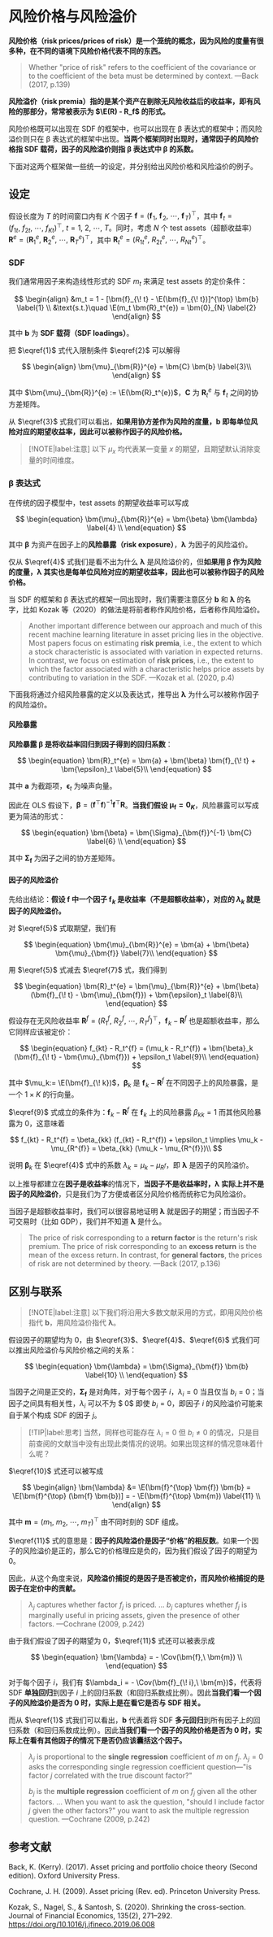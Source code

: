 # 风险价格与风险溢价

**风险价格（risk prices/prices of risk）是一个笼统的概念，因为风险的度量有很多种，在不同的语境下风险价格代表不同的东西。**

> Whether "price of risk" refers to the coefficient of the covariance or to the coefficient of the beta must be determined by context. &mdash;Back (2017, p.139)

**风险溢价（risk premia）指的是某个资产在剔除无风险收益后的收益率，即有风险的那部分，常常被表示为 $\E(R) - R_f$ 的形式。**

风险价格既可以出现在 SDF 的框架中，也可以出现在 β 表达式的框架中；而风险溢价则只在 β 表达式的框架中出现。**当两个框架同时出现时，通常因子的风险价格指 SDF 载荷，因子的风险溢价则指 β 表达式中 β 的系数。**

下面对这两个框架做一些统一的设定，并分别给出风险价格和风险溢价的例子。

## 设定

假设长度为 $T$ 的时间窗口内有 $K$ 个因子 $\bm{f} = (\bm{f}_{\! 1},\ \bm{f}_{\! 2},\ \cdots,\ \bm{f}_{\! T})^{\top}$，其中 $\bm{f}_{\! t} = (f_{1t},\ f_{2t},\ \cdots,\ f_{Kt})^{\top},\ t=1,\ 2,\ \cdots,\ T$。同时，考虑 $N$ 个 test assets（超额收益率）$\bm{R}^{e} = (\bm{R}_1^{e},\ \bm{R}_2^{e},\ \cdots,\ \bm{R}_{T}^{e})^{\top}$，其中 $\bm{R}_t^{e} = (R_{1t}^{e},\ R_{2t}^{e},\ \cdots,\ R_{Nt}^{e})^{\top}$。

### SDF

我们通常用因子来构造线性形式的 SDF $m_t$ 来满足 test assets 的定价条件：

$$
\begin{align}
&m_t = 1 - [\bm{f}_{\! t} - \E(\bm{f}_{\! t})]^{\top} \bm{b} \label{1} \\
&\text{s.t.}\quad \E(m_t \bm{R}_t^{e}) = \bm{0}_{N} \label{2}
\end{align}
$$

其中 $\bm{b}$ 为 **SDF 载荷（SDF loadings）**。

把 $\eqref{1}$ 式代入限制条件 $\eqref{2}$ 可以解得

$$
\begin{align}
\bm{\mu}_{\bm{R}}^{e} = \bm{C} \bm{b} \label{3}\\
\end{align}
$$

其中 $\bm{\mu}_{\bm{R}}^{e} := \E(\bm{R}_t^{e})$，$\bm{C}$ 为 $\bm{R}_t^{e}$ 与 $\bm{f}_{\! t}$ 之间的协方差矩阵。

从 $\eqref{3}$ 式我们可以看出，**如果用协方差作为风险的度量，$\bm{b}$ 即每单位风险对应的期望收益率，因此可以被称作因子的风险价格。**

> [!NOTE|label:注意]
> 以下 $\mu_{x}$ 均代表某一变量 $x$ 的期望，且期望默认消除变量的时间维度。

### β 表达式

在传统的因子模型中，test assets 的期望收益率可以写成

$$
\begin{equation}
\bm{\mu}_{\bm{R}}^{e} = \bm{\beta} \bm{\lambda} \label{4} \\
\end{equation}
$$

其中 $\bm{\beta}$ 为资产在因子上的**风险暴露（risk exposure）**，$\bm{\lambda}$ 为因子的风险溢价。

仅从 $\eqref{4}$ 式我们是看不出为什么 $\bm{\lambda}$ 是风险溢价的，但**如果用 β 作为风险的度量，$\bm{\lambda}$ 其实也是每单位风险对应的期望收益率，因此也可以被称作因子的风险价格。**

当 SDF 的框架和 β 表达式的框架一同出现时，我们需要注意区分 $\bm{b}$ 和 $\bm{\lambda}$ 的名字，比如 Kozak 等（2020）的做法是将前者称作风险价格，后者称作风险溢价。

> Another important difference between our approach and much of this recent machine learning literature in asset pricing lies in the objective. Most papers focus on estimating **risk premia**, i.e., the extent to which a stock characteristic is associated with variation in expected returns. In contrast, we focus on estimation of **risk prices**, i.e., the extent to which the factor associated with a characteristic helps price assets by contributing to variation in the SDF. &mdash;Kozak et al. (2020, p.4)

下面我将通过介绍风险暴露的定义以及表达式，推导出 $\bm{\lambda}$ 为什么可以被称作因子的风险溢价。

#### 风险暴露

**风险暴露 $\bm{\beta}$ 是将收益率回归到因子得到的回归系数**：

$$
\begin{equation}
\bm{R}_t^{e} = \bm{a} + \bm{\beta} \bm{f}_{\! t} + \bm{\epsilon}_t \label{5}\\
\end{equation}
$$

其中 $\bm{a}$ 为截距项，$\bm{\epsilon}_t$ 为噪声向量。

因此在 OLS 假设下，$\bm{\beta} = (\bm{f}^{\top} \bm{f})^{-1} \bm{f}^{\top} \bm{R}$。<strong>当我们假设 $\bm{\mu}_{\bm{f}} = \bm{0}_{K}$</strong>，风险暴露可以写成更为简洁的形式：

$$
\begin{equation}
\bm{\beta} = \bm{\Sigma}_{\bm{f}}^{-1} \bm{C} \label{6} \\
\end{equation}
$$

其中 $\bm{\Sigma}_{\bm{f}}$ 为因子之间的协方差矩阵。

#### 因子的风险溢价

先给出结论：**假设 $\bm{f}$ 中一个因子 $\bm{f}_{\! k}$ 是收益率（不是超额收益率），对应的 $\lambda_k$ 就是因子的风险溢价。**

对 $\eqref{5}$ 式取期望，我们有

$$
\begin{equation}
\bm{\mu}_{\bm{R}}^{e} = \bm{a} + \bm{\beta} \bm{\mu}_{\bm{f}} \label{7}\\
\end{equation}
$$

用 $\eqref{5}$ 式减去 $\eqref{7}$ 式，我们得到

$$
\begin{equation}
\bm{R}_t^{e} = \bm{\mu}_{\bm{R}}^{e} + \bm{\beta} (\bm{f}_{\! t} - \bm{\mu}_{\bm{f}}) + \bm{\epsilon}_t \label{8}\\
\end{equation}
$$

假设存在无风险收益率 $\bm{R}^{f} = (R_1^{f},\ R_2^{f},\ \cdots,\ R_{T}^{f})^{\top}$，$\bm{f}_{\! k} - \bm{R}^{f}$ 也是超额收益率，那么它同样应该被定价：

$$
\begin{equation}
f_{kt} - R_t^{f} = (\mu_k - R_t^{f}) + \bm{\beta}_k (\bm{f}_{\! t} - \bm{\mu}_{\bm{f}}) + \epsilon_t \label{9}\\
\end{equation}
$$

其中 $\mu_k:= \E(\bm{f}_{\! k})$，$\bm{\beta}_k$ 是 $\bm{f}_{\! k} - \bm{R}^{f}$ 在不同因子上的风险暴露，是一个 $1 \times K$ 的行向量。

$\eqref{9}$ 式成立的条件为：$\bm{f}_{\! k} - \bm{R}^{f}$ 在 $\bm{f}_{\! k}$ 上的风险暴露 $\beta_{kk} = 1$ 而其他风险暴露为 $0$，这意味着

$$
f_{kt} - R_t^{f} = \beta_{kk} (f_{kt} - R_t^{f}) + \epsilon_t \implies \mu_k - \mu_{R^{f}} = \beta_{kk} (\mu_k - \mu_{R^{f}})\\
$$

说明 $\bm{\beta}_{k}$ 在 $\eqref{4}$ 式中的系数 $\lambda_k = \mu_k - \mu_{R^{f}}$，即 $\bm{\lambda}$ 是因子的风险溢价。

以上推导都建立在**因子是收益率**的情况下，**当因子不是收益率时，$\bm{\lambda}$ 实际上并不是因子的风险溢价**，只是我们为了方便或者区分风险价格而统称它为风险溢价。

当因子是超额收益率时，我们可以很容易地证明 $\bm{\lambda}$ 就是因子的期望；而当因子不可交易时（比如 GDP），我们并不知道 $\bm{\lambda}$ 是什么。

> The price of risk corresponding to a **return factor** is the return's risk premium. The price of risk corresponding to an **excess return** is the mean of the excess return. In contrast, for **general factors**, the prices of risk are not determined by theory. &mdash;Back (2017, p.136)

## 区别与联系

> [!NOTE|label:注意]
> 以下我们将沿用大多数文献采用的方式，即用风险价格指代 $\bm{b}$，用风险溢价指代 $\bm{\lambda}$。

假设因子的期望均为 $0$，由 $\eqref{3}$、$\eqref{4}$、$\eqref{6}$ 式我们可以推出风险溢价与风险价格之间的关系：

$$
\begin{equation}
\bm{\lambda} = \bm{\Sigma}_{\bm{f}} \bm{b} \label{10} \\
\end{equation}
$$

当因子之间是正交的，$\bm{\Sigma}_{\bm{f}}$ 是对角阵，对于每个因子 $i$，$\lambda_i = 0$ 当且仅当 $b_i = 0$；当因子之间具有相关性，$\lambda_i$ 可以不为 $ 0$ 即使 $b_i = 0$，即因子 $i$ 的风险溢价可能来自于某个构成 SDF 的因子 $j$。

> [!TIP|label:思考]
> 当然，同样也可能存在 $\lambda_i = 0$ 但 $b_i \neq 0$ 的情况，只是目前查阅的文献当中没有出现此类情况的说明。如果出现这样的情况意味着什么呢？

$\eqref{10}$ 式还可以被写成

$$
\begin{align}
\bm{\lambda} &= \E(\bm{f}^{\top} \bm{f}) \bm{b} = \E[\bm{f}^{\top} (\bm{f} \bm{b})] = - \E(\bm{f}^{\top} \bm{m}) \label{11} \\
\end{align}
$$

其中 $\bm{m} = (m_1,\ m_2,\ \cdots,\ m_{T})^{\top}$ 由不同时刻的 SDF 组成。

$\eqref{11}$ 式的意思是：**因子的风险溢价是因子“价格”的相反数**。如果一个因子的风险溢价是正的，那么它的价格理应是负的，因为我们假设了因子的期望为 $0$。

因此，从这个角度来说，**风险溢价捕捉的是因子是否被定价，而风险价格捕捉的是因子在定价中的贡献。**

> $\lambda_j$ captures whether factor $f_j$ is priced. ... $b_j$ captures whether $f_j$ is marginally useful in pricing assets, given the presence of other factors. &mdash;Cochrane (2009, p.242)

由于我们假设了因子的期望为 $0$，$\eqref{11}$ 式还可以被表示成

$$
\begin{equation}
\bm{\lambda} = - \Cov(\bm{f},\ \bm{m}) \\
\end{equation}
$$

对于每个因子 $i$，我们有 $\lambda_i = - \Cov(\bm{f}_{\! i},\ \bm{m})$，代表将 SDF **单独回归**到因子 $i$ 上的回归系数（和回归系数成比例）。因此**当我们看一个因子的风险溢价是否为 $0$ 时，实际上是在看它是否与 SDF 相关。**

而从 $\eqref{1}$ 式我们可以看出，$\bm{b}$ 代表着将 SDF **多元回归**到所有因子上的回归系数（和回归系数成比例）。因此**当我们看一个因子的风险价格是否为 $0$ 时，实际上在看有其他因子的情况下是否仍应该囊括这个因子。**

> $\lambda_j$ is proportional to the **single regression** coefficient of $m$ on $f_j$. $\lambda_j = 0$ asks the corresponding single regression coefficient question&mdash;"is factor $j$ correlated with the true discount factor?"
> 
> $b_j$ is the **multiple regression** coefficient of $m$ on $f_j$ given all the other factors. ... When you want to ask the question, "should I include factor $j$ given the other factors?" you want to ask the multiple regression question. &mdash;Cochrane (2009, p.242)

## 参考文献

Back, K. (Kerry). (2017). Asset pricing and portfolio choice theory (Second edition). Oxford University Press.

Cochrane, J. H. (2009). Asset pricing (Rev. ed). Princeton University Press.

Kozak, S., Nagel, S., & Santosh, S. (2020). Shrinking the cross-section. Journal of Financial Economics, 135(2), 271–292. https://doi.org/10.1016/j.jfineco.2019.06.008
